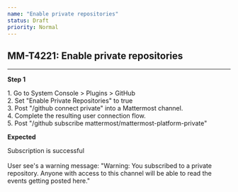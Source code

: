 ```yaml
---
name: "Enable private repositories"
status: Draft
priority: Normal
---
```


## MM-T4221: Enable private repositories

---

**Step 1**

1\. Go to System Console > Plugins > GitHub\
2\. Set "Enable Private Repositories" to true\
3\. Post "/github connect private" into a Mattermost channel.\
4\. Complete the resulting user connection flow.\
5\. Post "/github subscribe mattermost/mattermost-platform-private"

**Expected**

Subscription is successful\
\
User see's a warning message: "Warning: You subscribed to a private repository. Anyone with access to this channel will be able to read the events getting posted here."
